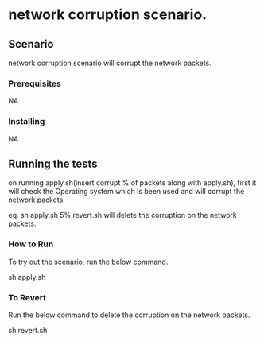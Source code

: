 # network corruption scenario.


## Scenario

network corruption scenario will corrupt the network packets.

### Prerequisites

NA

### Installing

NA

## Running the tests

on running apply.sh(insert corrupt % of packets along with apply.sh), first it will check the Operating system which is been used and will corrupt the network packets.

eg. sh apply.sh 5%
revert.sh will delete the corruption on the network packets.

### How to Run

To try out the scenario, run the below command.

sh apply.sh

### To Revert

Run the below command to delete the corruption on the network packets.

sh revert.sh
